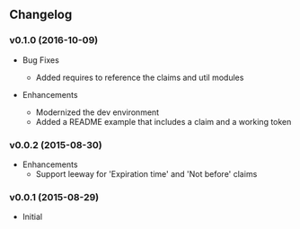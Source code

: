 ## Changelog

### v0.1.0 (2016-10-09)

* Bug Fixes
  * Added requires to reference the claims and util modules

* Enhancements
  * Modernized the dev environment
  * Added a README example that includes a claim and a working token

### v0.0.2 (2015-08-30)

* Enhancements
  * Support leeway for 'Expiration time' and 'Not before' claims

### v0.0.1 (2015-08-29)

* Initial
